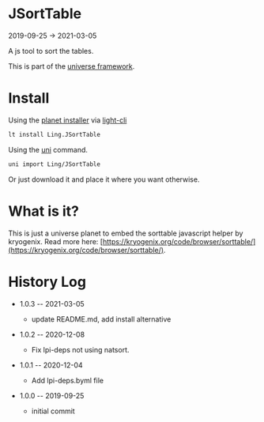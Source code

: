 JSortTable
===========
2019-09-25 -> 2021-03-05



A js tool to sort the tables.


This is part of the [universe framework](https://github.com/karayabin/universe-snapshot).


Install
==========
Using the [planet installer](https://github.com/lingtalfi/Light_PlanetInstaller) via [light-cli](https://github.com/lingtalfi/Light_Cli)
```bash
lt install Ling.JSortTable
```

Using the [uni](https://github.com/lingtalfi/universe-naive-importer) command.
```bash
uni import Ling/JSortTable
```

Or just download it and place it where you want otherwise.






What is it?
===========

This is just a universe planet to embed the sorttable javascript helper by kryogenix.
Read more here: [https://kryogenix.org/code/browser/sorttable/](https://kryogenix.org/code/browser/sorttable/).






History Log
=============

- 1.0.3 -- 2021-03-05

    - update README.md, add install alternative

- 1.0.2 -- 2020-12-08

    - Fix lpi-deps not using natsort.

- 1.0.1 -- 2020-12-04

    - Add lpi-deps.byml file

- 1.0.0 -- 2019-09-25

    - initial commit